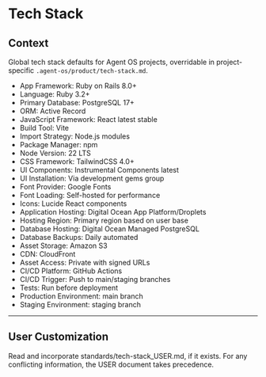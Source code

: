 # Tech Stack

## Context

Global tech stack defaults for Agent OS projects, overridable in project-specific `.agent-os/product/tech-stack.md`.

- App Framework: Ruby on Rails 8.0+
- Language: Ruby 3.2+
- Primary Database: PostgreSQL 17+
- ORM: Active Record
- JavaScript Framework: React latest stable
- Build Tool: Vite
- Import Strategy: Node.js modules
- Package Manager: npm
- Node Version: 22 LTS
- CSS Framework: TailwindCSS 4.0+
- UI Components: Instrumental Components latest
- UI Installation: Via development gems group
- Font Provider: Google Fonts
- Font Loading: Self-hosted for performance
- Icons: Lucide React components
- Application Hosting: Digital Ocean App Platform/Droplets
- Hosting Region: Primary region based on user base
- Database Hosting: Digital Ocean Managed PostgreSQL
- Database Backups: Daily automated
- Asset Storage: Amazon S3
- CDN: CloudFront
- Asset Access: Private with signed URLs
- CI/CD Platform: GitHub Actions
- CI/CD Trigger: Push to main/staging branches
- Tests: Run before deployment
- Production Environment: main branch
- Staging Environment: staging branch

---

## User Customization

Read and incorporate standards/tech-stack_USER.md, if it exists. For any conflicting information, the USER document takes precedence.
